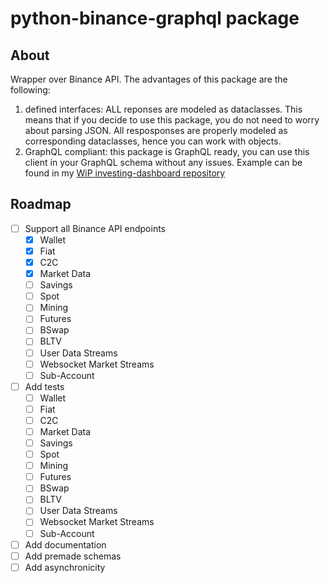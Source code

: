 # python-binance-graphql package

## About
Wrapper over Binance API. The advantages of this package are the following:
1) defined interfaces: ALL reponses are modeled as dataclasses. This means that if you decide to use this package, you do not need to worry about parsing JSON. All resposponses are properly modeled as corresponding dataclasses, hence you can work with objects.
2) GraphQL compliant: this package is GraphQL ready, you can use this client in your GraphQL schema without any issues. Example can be found in my [WiP investing-dashboard repository](https://github.com/michal-cech/investing-dashboard)

## Roadmap
- [ ] Support all Binance API endpoints
  - [x] Wallet
  - [x] Fiat
  - [x] C2C 
  - [x] Market Data
  - [ ] Savings
  - [ ] Spot
  - [ ] Mining
  - [ ] Futures
  - [ ] BSwap
  - [ ] BLTV
  - [ ] User Data Streams
  - [ ] Websocket Market Streams
  - [ ] Sub-Account 
- [ ] Add tests
  - [ ] Wallet
  - [ ] Fiat
  - [ ] C2C 
  - [ ] Market Data
  - [ ] Savings
  - [ ] Spot
  - [ ] Mining
  - [ ] Futures
  - [ ] BSwap
  - [ ] BLTV
  - [ ] User Data Streams
  - [ ] Websocket Market Streams
  - [ ] Sub-Account 
- [ ] Add documentation
- [ ] Add premade schemas
- [ ] Add asynchronicity

